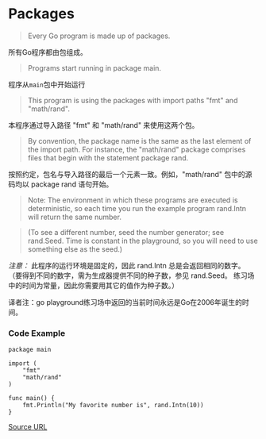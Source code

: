 # Packages

> Every Go program is made up of packages.

所有Go程序都由包组成。

> Programs start running in package main.

程序从`main`包中开始运行

> This program is using the packages with import paths "fmt" and "math/rand".

本程序通过导入路径 "fmt" 和 "math/rand" 来使用这两个包。

> By convention, the package name is the same as the last element of the import path. For instance, the "math/rand" package comprises files that begin with the statement package rand.

按照约定，包名与导入路径的最后一个元素一致。例如，"math/rand" 包中的源码均以 package rand 语句开始。

>Note: The environment in which these programs are executed is deterministic, so each time you run the example program rand.Intn will return the same number.

> (To see a different number, seed the number generator; see rand.Seed. Time is constant in the playground, so you will need to use something else as the seed.)

*注意：* 此程序的运行环境是固定的，因此 rand.Intn 总是会返回相同的数字。 （要得到不同的数字，需为生成器提供不同的种子数，参见 rand.Seed。 练习场中的时间为常量，因此你需要用其它的值作为种子数。）

译者注：go playground练习场中返回的当前时间永远是Go在2006年诞生的时间。

### Code Example

```
package main

import (
	"fmt"
	"math/rand"
)

func main() {
	fmt.Println("My favorite number is", rand.Intn(10))
}
```

[Source URL](https://tour.golang.org/basics/1)
